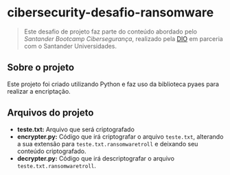# cibersecurity-desafio-ransomware

>Este desafio de projeto faz parte do conteúdo abordado pelo *Santander Bootcamp Cibersegurança*,
>realizado pela [DIO](https://web.dio.me/track/santander-bootcamp-ciberseguranca?tab=about)
>em parceria com o Santander Universidades.

## Sobre o projeto
Este projeto foi criado utilizando Python e faz uso da biblioteca pyaes para realizar a encriptação.

## Arquivos do projeto
* **teste.txt:** Arquivo que será criptografado 
* **encrypter.py:** Código que irá criptografar o arquivo `teste.txt`, alterando a sua extensão para `teste.txt.ransomwaretroll` e deixando seu conteúdo criptografado.
* **decrypter.py:** Código que irá descriptografar o arquivo `teste.txt.ransomwaretroll`.